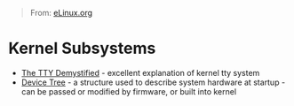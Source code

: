 > From: [eLinux.org](http://eLinux.org/Toolbox "http://eLinux.org/Toolbox")

# Kernel Subsystems

* [The TTY Demystified](http://www.linusakesson.net/programming/tty/index.php) - excellent explanation of kernel tty system
* [Device Tree](http://elinux.org/Device_Tree) - a structure used to describe system hardware at startup - can be passed or modified by firmware, or built into kernel

